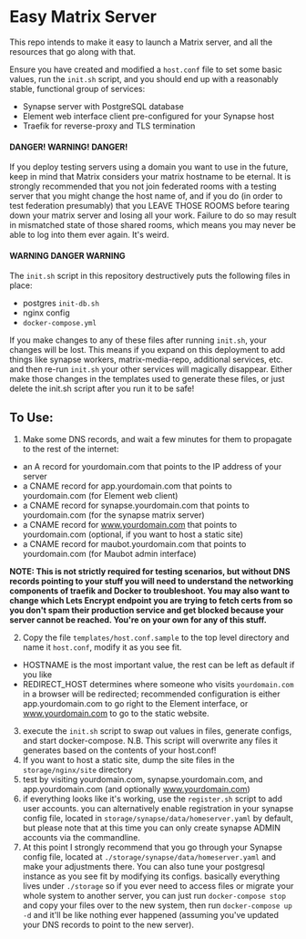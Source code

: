 Easy Matrix Server
==================

This repo intends to make it easy to launch a Matrix server, and all the resources that go along with that.

Ensure you have created and modified a `host.conf` file to set some basic values, run the `init.sh` script, and you should end up with a reasonably stable, functional group of services:

  * Synapse server with PostgreSQL database
  * Element web interface client pre-configured for your Synapse host
  * Traefik for reverse-proxy and TLS termination

#### DANGER! WARNING! DANGER!

If you deploy testing servers using a domain you want to use in the future, keep in mind that Matrix considers your matrix hostname to be eternal. It is strongly recommended that you not join federated rooms with a testing server that you might change the host name of, and if you do (in order to test federation presumably) that you LEAVE THOSE ROOMS before tearing down your matrix server and losing all your work. Failure to do so may result in mismatched state of those shared rooms, which means you may never be able to log into them ever again. It's weird.

#### WARNING DANGER WARNING

The `init.sh` script in this repository destructively puts the following files in place:
  
  - postgres `init-db.sh`
  - nginx config
  - `docker-compose.yml`

If you make changes to any of these files after running `init.sh`, your changes will be lost. This means if you expand
on this deployment to add things like synapse workers, matrix-media-repo, additional services, etc. and then re-run
`init.sh` your other services will magically disappear. Either make those changes in the templates used to generate
these files, or just delete the init.sh script after you run it to be safe!

To Use:
-------

  1. Make some DNS records, and wait a few minutes for them to propagate to the rest of the internet:

  * an A record for yourdomain.com that points to the IP address of your server
  * a CNAME record for app.yourdomain.com that points to yourdomain.com (for Element web client)
  * a CNAME record for synapse.yourdomain.com that points to yourdomain.com (for the synapse matrix server)
  * a CNAME record for www.yourdomain.com that points to yourdomain.com (optional, if you want to host a static site)
  * a CNAME record for maubot.yourdomain.com that points to yourdomain.com (for Maubot admin interface)

  **NOTE: This is not strictly required for testing scenarios, but without DNS records pointing to your stuff you will need to understand the networking components of traefik and Docker to troubleshoot. You may also want to change which Lets Encrypt endpoint you are trying to fetch certs from so you don't spam their production service and get blocked because your server cannot be reached. You're on your own for any of this stuff.**

  2. Copy the file `templates/host.conf.sample` to the top level directory and name it `host.conf`, modify it as you see fit.

  * HOSTNAME is the most important value, the rest can be left as default if you like
  * REDIRECT_HOST determines where someone who visits `yourdomain.com` in a browser will be redirected; recommended configuration is either app.yourdomain.com to go right to the Element interface, or www.yourdomain.com to go to the static website.

  3. execute the `init.sh` script to swap out values in files, generate configs, and start docker-compose. N.B. This script will overwrite any files it generates based on the contents of your host.conf!
  4. If you want to host a static site, dump the site files in the `storage/nginx/site` directory
  5. test by visiting yourdomain.com, synapse.yourdomain.com, and app.yourdomain.com (and optionally www.yourdomain.com)
  6. if everything looks like it's working, use the `register.sh` script to add user accounts. you can alternatively enable registration in your synapse config file, located in `storage/synapse/data/homeserver.yaml` by default, but please note that at this time you can only create synapse ADMIN accounts via the commandline.
  7. At this point I strongly recommend that you go through your Synapse config file, located at
     `./storage/synapse/data/homeserver.yaml` and make your adjustments there. You can also tune your postgresql
     instance as you see fit by modifying its configs. basically everything lives under `./storage` so if you ever need
     to access files or migrate your whole system to another server, you can just run `docker-compose stop` and copy
     your files over to the new system, then run `docker-compose up -d` and it'll be like nothing ever happened
     (assuming you've updated your DNS records to point to the new server).
